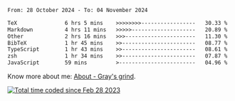 <!--START_SECTION:waka-->

```txt
From: 28 October 2024 - To: 04 November 2024

TeX               6 hrs 5 mins    >>>>>>>>-----------------   30.33 %
Markdown          4 hrs 11 mins   >>>>>--------------------   20.89 %
Other             2 hrs 16 mins   >>>----------------------   11.30 %
BibTeX            1 hr 45 mins    >>-----------------------   08.77 %
TypeScript        1 hr 43 mins    >>-----------------------   08.61 %
zsh               1 hr 34 mins    >>-----------------------   07.87 %
JavaScript        59 mins         >------------------------   04.96 %
```

<!--END_SECTION:waka-->

<!-- [![grayxu's github stats](https://github-readme-stats.vercel.app/api?username=grayxu&count_private=true&show_icons=true)](https://github.com/grayxu) -->

Know more about me: [About - Gray's grind](https://www.grayxu.cn/).
<p align="left">
  <a href="https://wakatime.com/@c69eb31e-43a1-463f-8968-c3449e386f57"><img src="https://wakatime.com/badge/user/c69eb31e-43a1-463f-8968-c3449e386f57.svg" title="Total time coded since Feb 28 2023" /></a>
</p>

